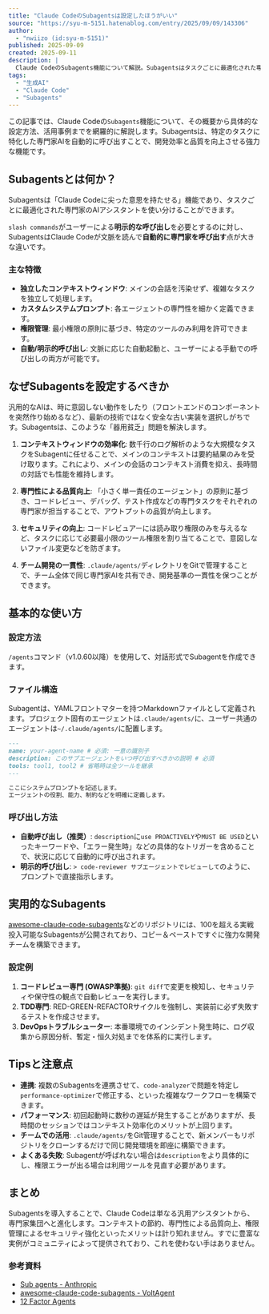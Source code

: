 ```yaml
---
title: "Claude CodeのSubagentsは設定したほうがいい"
source: "https://syu-m-5151.hatenablog.com/entry/2025/09/09/143306"
author:
  - "nwiizo (id:syu-m-5151)"
published: 2025-09-09
created: 2025-09-11
description: |
  Claude CodeのSubagents機能について解説。Subagentsはタスクごとに最適化された専門家のAIを自動的に呼び出すことで、コンテキストウィンドウの効率化、専門性による品質向上、セキュリティ強化を実現し、汎用AIが陥りがちな「器用貧乏」状態を解決する手法を紹介します。
tags:
  - "生成AI"
  - "Claude Code"
  - "Subagents"
---
```


この記事では、Claude Codeの`Subagents`機能について、その概要から具体的な設定方法、活用事例までを網羅的に解説します。Subagentsは、特定のタスクに特化した専門家AIを自動的に呼び出すことで、開発効率と品質を向上させる強力な機能です。

## Subagentsとは何か？

Subagentsは「Claude Codeに尖った意思を持たせる」機能であり、タスクごとに最適化された専門家のAIアシスタントを使い分けることができます。

`slash commands`がユーザーによる**明示的な呼び出し**を必要とするのに対し、SubagentsはClaude Codeが文脈を読んで**自動的に専門家を呼び出す**点が大きな違いです。

### 主な特徴

- **独立したコンテキストウィンドウ**: メインの会話を汚染せず、複雑なタスクを独立して処理します。
- **カスタムシステムプロンプト**: 各エージェントの専門性を細かく定義できます。
- **権限管理**: 最小権限の原則に基づき、特定のツールのみ利用を許可できます。
- **自動/明示的呼び出し**: 文脈に応じた自動起動と、ユーザーによる手動での呼び出しの両方が可能です。

## なぜSubagentsを設定するべきか

汎用的なAIは、時に意図しない動作をしたり（フロントエンドのコンポーネントを突然作り始めるなど）、最新の技術ではなく安全な古い実装を選択しがちです。Subagentsは、このような「器用貧乏」問題を解決します。

1. **コンテキストウィンドウの効率化**:
    数千行のログ解析のような大規模なタスクをSubagentに任せることで、メインのコンテキストは要約結果のみを受け取ります。これにより、メインの会話のコンテキスト消費を抑え、長時間の対話でも性能を維持します。

2. **専門性による品質向上**:
    「小さく単一責任のエージェント」の原則に基づき、コードレビュー、デバッグ、テスト作成などの専門タスクをそれぞれの専門家が担当することで、アウトプットの品質が向上します。

3. **セキュリティの向上**:
    コードレビュアーには読み取り権限のみを与えるなど、タスクに応じて必要最小限のツール権限を割り当てることで、意図しないファイル変更などを防ぎます。

4. **チーム開発の一貫性**:
    `.claude/agents/`ディレクトリをGitで管理することで、チーム全体で同じ専門家AIを共有でき、開発基準の一貫性を保つことができます。

## 基本的な使い方

### 設定方法

`/agents`コマンド（v1.0.60以降）を使用して、対話形式でSubagentを作成できます。

### ファイル構造

Subagentは、YAMLフロントマターを持つMarkdownファイルとして定義されます。プロジェクト固有のエージェントは`.claude/agents/`に、ユーザー共通のエージェントは`~/.claude/agents/`に配置します。

```markdown
---
name: your-agent-name # 必須: 一意の識別子
description: このサブエージェントをいつ呼び出すべきかの説明 # 必須
tools: tool1, tool2 # 省略時は全ツールを継承
---

ここにシステムプロンプトを記述します。
エージェントの役割、能力、制約などを明確に定義します。
```

### 呼び出し方法

- **自動呼び出し（推奨）**: `description`に`use PROACTIVELY`や`MUST BE USED`といったキーワードや、「エラー発生時」などの具体的なトリガーを含めることで、状況に応じて自動的に呼び出されます。
- **明示的呼び出し**: `> code-reviewer サブエージェントでレビューして`のように、プロンプトで直接指示します。

## 実用的なSubagents

[awesome-claude-code-subagents](https://github.com/VoltAgent/awesome-claude-code-subagents)などのリポジトリには、100を超える実戦投入可能なSubagentsが公開されており、コピー＆ペーストですぐに強力な開発チームを構築できます。

### 設定例

1. **コードレビュー専門 (OWASP準拠)**: `git diff`で変更を検知し、セキュリティや保守性の観点で自動レビューを実行します。
2. **TDD専門**: RED-GREEN-REFACTORサイクルを強制し、実装前に必ず失敗するテストを作成させます。
3. **DevOpsトラブルシューター**: 本番環境でのインシデント発生時に、ログ収集から原因分析、暫定・恒久対処までを体系的に実行します。

## Tipsと注意点

- **連携**: 複数のSubagentsを連携させて、`code-analyzer`で問題を特定し`performance-optimizer`で修正する、といった複雑なワークフローを構築できます。
- **パフォーマンス**: 初回起動時に数秒の遅延が発生することがありますが、長時間のセッションではコンテキスト効率化のメリットが上回ります。
- **チームでの活用**: `.claude/agents/`をGit管理することで、新メンバーもリポジトリをクローンするだけで同じ開発環境を即座に構築できます。
- **よくある失敗**: Subagentが呼ばれない場合は`description`をより具体的にし、権限エラーが出る場合は利用ツールを見直す必要があります。

## まとめ

Subagentsを導入することで、Claude Codeは単なる汎用アシスタントから、専門家集団へと進化します。コンテキストの節約、専門性による品質向上、権限管理によるセキュリティ強化といったメリットは計り知れません。すでに豊富な実例がコミュニティによって提供されており、これを使わない手はありません。

### 参考資料

- [Sub agents - Anthropic](https://docs.anthropic.com/en/docs/claude-code/sub-agents)
- [awesome-claude-code-subagents - VoltAgent](https://github.com/VoltAgent/awesome-claude-code-subagents)
- [12 Factor Agents](https://github.com/humanlayer/12-factor-agents)
